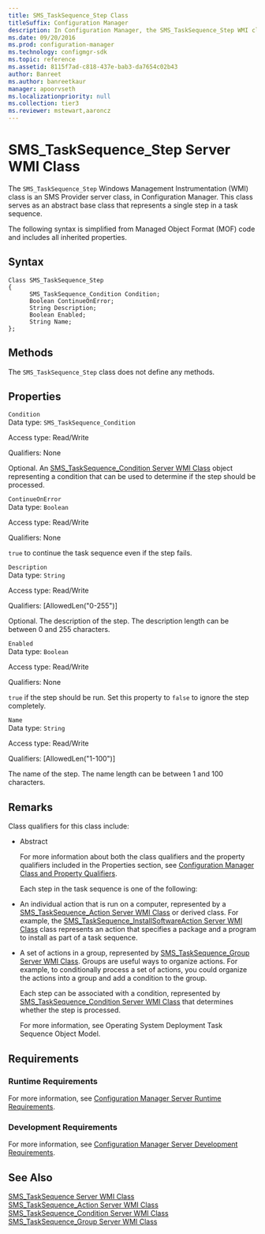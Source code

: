 ```yaml
---
title: SMS_TaskSequence_Step Class
titleSuffix: Configuration Manager
description: In Configuration Manager, the SMS_TaskSequence_Step WMI class is an SMS Provider server class. This class serves as an abstract base class that represents a single step in a task sequence.
ms.date: 09/20/2016
ms.prod: configuration-manager
ms.technology: configmgr-sdk
ms.topic: reference
ms.assetid: 8115f7ad-c818-437e-bab3-da7654c02b43
author: Banreet
ms.author: banreetkaur
manager: apoorvseth
ms.localizationpriority: null
ms.collection: tier3
ms.reviewer: mstewart,aaroncz 
---
```

# SMS_TaskSequence_Step Server WMI Class
The `SMS_TaskSequence_Step` Windows Management Instrumentation (WMI) class is an SMS Provider server class, in Configuration Manager. This class serves as an abstract base class that represents a single step in a task sequence.  

 The following syntax is simplified from Managed Object Format (MOF) code and includes all inherited properties.  

## Syntax  

```  
Class SMS_TaskSequence_Step  
{  
      SMS_TaskSequence_Condition Condition;  
      Boolean ContinueOnError;  
      String Description;  
      Boolean Enabled;  
      String Name;  
};  
```  

## Methods  
 The `SMS_TaskSequence_Step` class does not define any methods.  

## Properties  
 `Condition`  
 Data type: `SMS_TaskSequence_Condition`  

 Access type: Read/Write  

 Qualifiers: None  

 Optional. An [SMS_TaskSequence_Condition Server WMI Class](../../../develop/reference/osd/sms_tasksequence_condition-server-wmi-class.md) object representing a condition that can be used to determine if the step should be processed.  

 `ContinueOnError`  
 Data type: `Boolean`  

 Access type: Read/Write  

 Qualifiers: None  

 `true` to continue the task sequence even if the step fails.  

 `Description`  
 Data type: `String`  

 Access type: Read/Write  

 Qualifiers: [AllowedLen("0-255")]  

 Optional. The description of the step. The description length can be between 0 and 255 characters.  

 `Enabled`  
 Data type: `Boolean`  

 Access type: Read/Write  

 Qualifiers: None  

 `true` if the step should be run. Set this property to `false` to ignore the step completely.  

 `Name`  
 Data type: `String`  

 Access type: Read/Write  

 Qualifiers: [AllowedLen("1-100")]  

 The name of the step. The name length can be between 1 and 100 characters.  

## Remarks  
 Class qualifiers for this class include:  

- Abstract  

  For more information about both the class qualifiers and the property qualifiers included in the Properties section, see [Configuration Manager Class and Property Qualifiers](../../../develop/reference/misc/class-and-property-qualifiers.md).  

  Each step in the task sequence is one of the following:  

- An individual action that is run on a computer, represented by a [SMS_TaskSequence_Action Server WMI Class](../../../develop/reference/osd/sms_tasksequence_action-server-wmi-class.md) or derived class. For example, the [SMS_TaskSequence_InstallSoftwareAction Server WMI Class](../../../develop/reference/osd/sms_tasksequence_installsoftwareaction-server-wmi-class.md) class represents an action that specifies a package and a program to install as part of a task sequence.  

- A set of actions in a group, represented by [SMS_TaskSequence_Group Server WMI Class](../../../develop/reference/osd/sms_tasksequence_group-server-wmi-class.md). Groups are useful ways to organize actions. For example, to conditionally process a set of actions, you could organize the actions into a group and add a condition to the group.  

  Each step can be associated with a condition, represented by [SMS_TaskSequence_Condition Server WMI Class](../../../develop/reference/osd/sms_tasksequence_condition-server-wmi-class.md) that determines whether the step is processed.  

  For more information, see Operating System Deployment Task Sequence Object Model.  

## Requirements  

### Runtime Requirements  
 For more information, see [Configuration Manager Server Runtime Requirements](../../../develop/core/reqs/server-runtime-requirements.md).  

### Development Requirements  
 For more information, see [Configuration Manager Server Development Requirements](../../../develop/core/reqs/server-development-requirements.md).  

## See Also  
 [SMS_TaskSequence Server WMI Class](../../../develop/reference/osd/sms_tasksequence-server-wmi-class.md)   
 [SMS_TaskSequence_Action Server WMI Class](../../../develop/reference/osd/sms_tasksequence_action-server-wmi-class.md)   
 [SMS_TaskSequence_Condition Server WMI Class](../../../develop/reference/osd/sms_tasksequence_condition-server-wmi-class.md)   
 [SMS_TaskSequence_Group Server WMI Class](../../../develop/reference/osd/sms_tasksequence_group-server-wmi-class.md)
